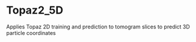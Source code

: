 # Topaz2_5D
Applies Topaz 2D training and prediction to tomogram slices to predict 3D particle coordinates
